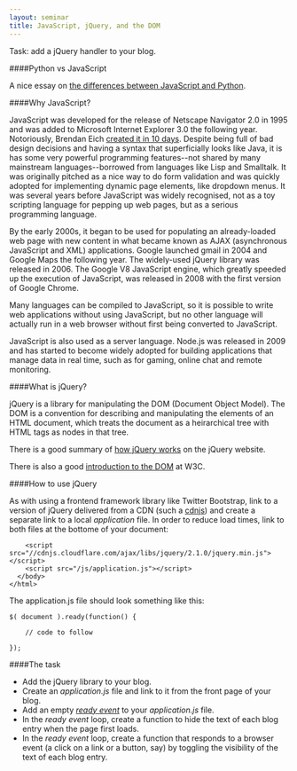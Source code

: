 ```yaml
---
layout: seminar
title: JavaScript, jQuery, and the DOM
---
```


Task: add a jQuery handler to your blog.

####Python vs JavaScript

A nice essay on [the differences between JavaScript and Python](https://blog.glyphobet.net/essay/2557).

####Why JavaScript?

JavaScript was developed for the release of Netscape Navigator 2.0 in 1995 and was added to Microsoft Internet Explorer 3.0 the following year. Notoriously, Brendan Eich [created it in 10 days](https://www.w3.org/community/webed/wiki/A_Short_History_of_JavaScript). Despite being full of bad design decisions and having a syntax that superficially looks like Java, it is has some very powerful programming features--not shared by many mainstream languages--borrowed from languages like Lisp and Smalltalk. 
It was originally pitched as a nice way to do form validation and was quickly adopted for implementing dynamic page elements, like dropdown menus. It was several years before JavaScript was widely recognised, not as a toy scripting language for pepping up web pages, but as a serious programming language.

By the early 2000s, it began to be used for populating an already-loaded web page with new content in what became known as AJAX (asynchronous JavaScript and XML) applications. Google launched gmail in 2004 and Google Maps the following year. The widely-used jQuery library was released in 2006. The Google V8 JavaScript engine, which greatly speeded up the execution of JavaScript, was released in 2008 with the first version of Google Chrome.

Many languages can be compiled to JavaScript, so it is possible to write web applications without using JavaScript, but no other language will actually run in a web browser without first being converted to JavaScript.

JavaScript is also used as a server language. Node.js was released in 2009 and has started to become widely adopted for building applications that manage data in real time, such as for gaming, online chat and remote monitoring.

####What is jQuery?

jQuery is a library for manipulating the DOM (Document Object Model). The DOM is a convention for describing and manipulating the elements of an HTML document, which treats the document as a heirarchical tree with HTML tags as nodes in that tree.

There is a good summary of [how jQuery works](http://learn.jquery.com/about-jquery/how-jquery-works/) on the jQuery website.

There is also a good [introduction to the DOM](http://www.w3.org/TR/DOM-Level-2-Core/introduction.html) at W3C.

####How to use jQuery

As with using a frontend framework library like Twitter Bootstrap, link to a version of jQuery delivered from a CDN (such a [cdnjs](http://cdnjs.com/libraries/jquery/)) and create a separate link to a local _application_ file. In order to reduce load times, link to both files at the bottome of your document:

        <script src="//cdnjs.cloudflare.com/ajax/libs/jquery/2.1.0/jquery.min.js"></script>
        <script src="/js/application.js"></script>
      </body>
    </html>
    
The application.js file should look something like this:

    $( document ).ready(function() {

        // code to follow

    });

####The task

* Add the jQuery library to your blog.
* Create an _application.js_ file and link to it from the front page of your blog.
* Add an empty [_ready event_](http://api.jquery.com/ready/) to your _application.js_ file.
* In the _ready event_ loop, create a function to hide the text of each blog entry when the page first loads.
* In the _ready event_ loop, create a function that responds to a browser event (a click on a link or a button, say) by toggling the visibility of the text of each blog entry.




